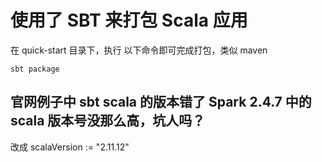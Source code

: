 # 使用了 SBT 来打包 Scala 应用

在 quick-start 目录下，执行 以下命令即可完成打包，类似 maven

    sbt package

## 官网例子中 sbt scala 的版本错了 Spark 2.4.7 中的 scala 版本号没那么高，坑人吗？
改成 scalaVersion := "2.11.12" 


